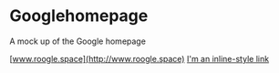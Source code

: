 # Googlehomepage

A mock up of the Google homepage

[www.roogle.space](http://www.roogle.space)
[I'm an inline-style link](http://www.google.com)
